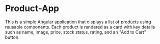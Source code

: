 # Product-App
This is a simple Angular application that displays a list of products using reusable components. Each product is rendered as a card with key details such as name, image, price, stock status, rating, and an "Add to Cart" button.
